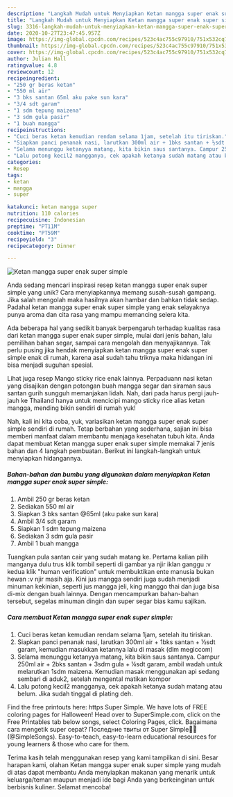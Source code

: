 ```yaml
---
description: "Langkah Mudah untuk Menyiapkan Ketan mangga super enak super simple Anti Gagal"
title: "Langkah Mudah untuk Menyiapkan Ketan mangga super enak super simple Anti Gagal"
slug: 3316-langkah-mudah-untuk-menyiapkan-ketan-mangga-super-enak-super-simple-anti-gagal
date: 2020-10-27T23:47:45.957Z
image: https://img-global.cpcdn.com/recipes/523c4ac755c97910/751x532cq70/ketan-mangga-super-enak-super-simple-foto-resep-utama.jpg
thumbnail: https://img-global.cpcdn.com/recipes/523c4ac755c97910/751x532cq70/ketan-mangga-super-enak-super-simple-foto-resep-utama.jpg
cover: https://img-global.cpcdn.com/recipes/523c4ac755c97910/751x532cq70/ketan-mangga-super-enak-super-simple-foto-resep-utama.jpg
author: Julian Hall
ratingvalue: 4.8
reviewcount: 12
recipeingredient:
- "250 gr beras ketan"
- "550 ml air"
- "3 bks santan 65ml aku pake sun kara"
- "3/4 sdt garam"
- "1 sdm tepung maizena"
- "3 sdm gula pasir"
- "1 buah mangga"
recipeinstructions:
- "Cuci beras ketan kemudian rendam selama 1jam, setelah itu tiriskan."
- "Siapkan panci penanak nasi, larutkan 300ml air + 1bks santan + ½sdt garam, kemudian masukkan ketannya lalu di masak (dlm megiccom)"
- "Selama menunggu ketanyya matang, kita bikin saus santanya. Campur 250ml air + 2bks santan + 3sdm gula + ¼sdt garam, ambil wadah untuk melarutkan 1sdm maizena. Kemudian masak menggunakan api sedang sembari di aduk2, setelah mengental matikan kompor"
- "Lalu potong kecil2 mangganya, cek apakah ketanya sudah matang atau belum. Jika sudah tinggal di plating deh."
categories:
- Resep
tags:
- ketan
- mangga
- super

katakunci: ketan mangga super 
nutrition: 110 calories
recipecuisine: Indonesian
preptime: "PT11M"
cooktime: "PT59M"
recipeyield: "3"
recipecategory: Dinner

---
```



![Ketan mangga super enak super simple](https://img-global.cpcdn.com/recipes/523c4ac755c97910/751x532cq70/ketan-mangga-super-enak-super-simple-foto-resep-utama.jpg)

Anda sedang mencari inspirasi resep ketan mangga super enak super simple yang unik? Cara menyiapkannya memang susah-susah gampang. Jika salah mengolah maka hasilnya akan hambar dan bahkan tidak sedap. Padahal ketan mangga super enak super simple yang enak selayaknya punya aroma dan cita rasa yang mampu memancing selera kita.

Ada beberapa hal yang sedikit banyak berpengaruh terhadap kualitas rasa dari ketan mangga super enak super simple, mulai dari jenis bahan, lalu pemilihan bahan segar, sampai cara mengolah dan menyajikannya. Tak perlu pusing jika hendak menyiapkan ketan mangga super enak super simple enak di rumah, karena asal sudah tahu triknya maka hidangan ini bisa menjadi suguhan spesial.

Lihat juga resep Mango sticky rice enak lainnya. Perpaduann nasi ketan yang disajikan dengan potongan buah mangga segar dan siraman saus santan gurih sungguh memanjakan lidah. Nah, dari pada harus pergi jauh-jauh ke Thailand hanya untuk mencicipi mango sticky rice alias ketan mangga, mending bikin sendiri di rumah yuk!


Nah, kali ini kita coba, yuk, variasikan ketan mangga super enak super simple sendiri di rumah. Tetap berbahan yang sederhana, sajian ini bisa memberi manfaat dalam membantu menjaga kesehatan tubuh kita. Anda dapat membuat Ketan mangga super enak super simple memakai 7 jenis bahan dan 4 langkah pembuatan. Berikut ini langkah-langkah untuk menyiapkan hidangannya.

<!--inarticleads1-->

##### Bahan-bahan dan bumbu yang digunakan dalam menyiapkan Ketan mangga super enak super simple:

1. Ambil 250 gr beras ketan
1. Sediakan 550 ml air
1. Siapkan 3 bks santan @65ml (aku pake sun kara)
1. Ambil 3/4 sdt garam
1. Siapkan 1 sdm tepung maizena
1. Sediakan 3 sdm gula pasir
1. Ambil 1 buah mangga


Tuangkan pula santan cair yang sudah matang ke. Pertama kalian pilih manganya dulu trus klik tombil seperti di gambar ya njir iklan ganggu :v kedua klik &#34;human verification&#34; untuk membuktikan ente manusia bukan hewan :v njir masih aja. Kini jus mangga sendiri juga sudah menjadi minuman kekinian, seperti jus mangga jeli, king manggo thai dan juga bisa di-mix dengan buah lainnya. Dengan mencampurkan bahan-bahan tersebut, segelas minuman dingin dan super segar bias kamu sajikan. 

<!--inarticleads2-->

##### Cara membuat Ketan mangga super enak super simple:

1. Cuci beras ketan kemudian rendam selama 1jam, setelah itu tiriskan.
1. Siapkan panci penanak nasi, larutkan 300ml air + 1bks santan + ½sdt garam, kemudian masukkan ketannya lalu di masak (dlm megiccom)
1. Selama menunggu ketanyya matang, kita bikin saus santanya. Campur 250ml air + 2bks santan + 3sdm gula + ¼sdt garam, ambil wadah untuk melarutkan 1sdm maizena. Kemudian masak menggunakan api sedang sembari di aduk2, setelah mengental matikan kompor
1. Lalu potong kecil2 mangganya, cek apakah ketanya sudah matang atau belum. Jika sudah tinggal di plating deh.


Find the free printouts here: https Super Simple. We have lots of FREE coloring pages for Halloween! Head over to SuperSimple.com, click on the Free Printables tab below songs, select Coloring Pages, click. Bagaimana cara mengetik super cepat? Последние твиты от Super Simple🦉🌟 (@SimpleSongs). Easy-to-teach, easy-to-learn educational resources for young learners &amp; those who care for them. 

Terima kasih telah menggunakan resep yang kami tampilkan di sini. Besar harapan kami, olahan Ketan mangga super enak super simple yang mudah di atas dapat membantu Anda menyiapkan makanan yang menarik untuk keluarga/teman maupun menjadi ide bagi Anda yang berkeinginan untuk berbisnis kuliner. Selamat mencoba!
